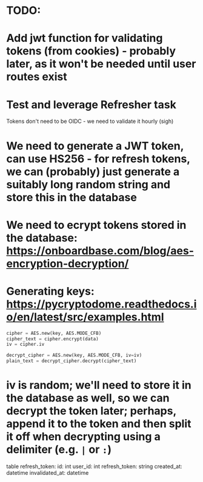# TODO:
# Add jwt function for validating tokens (from cookies) - probably later, as it won't be needed until user routes exist
# Test and leverage Refresher task

<!-- We can use the user info to validate the access token - if the token is expired, we should try and regenerate/set cookie on the response (how?) -->
Tokens don't need to be OIDC - we need to validate it hourly (sigh)

# We need to generate a JWT token, can use HS256 - for refresh tokens, we can (probably) just generate a suitably long random string and store this in the database

# We need to ecrypt tokens stored in the database: https://onboardbase.com/blog/aes-encryption-decryption/
# Generating keys: https://pycryptodome.readthedocs.io/en/latest/src/examples.html

```python
cipher = AES.new(key, AES.MODE_CFB)
cipher_text = cipher.encrypt(data)
iv = cipher.iv

decrypt_cipher = AES.new(key, AES.MODE_CFB, iv=iv)
plain_text = decrypt_cipher.decrypt(cipher_text)
```

# iv is random; we'll need to store it in the database as well, so we can decrypt the token later; perhaps, append it to the token and then split it off when decrypting using a delimiter (e.g. `|` or `:`)

table refresh_token:
    id: int
    user_id: int
    refresh_token: string
    created_at: datetime
    invalidated_at: datetime